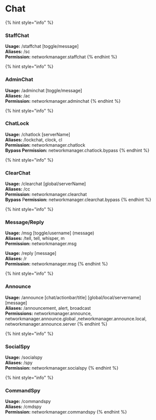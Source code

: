 # Chat

{% hint style="info" %}
###  **StaffChat**

**Usage:** /staffchat \[toggle/message\]  
**Aliases:** /sc  
**Permission:** networkmanager.staffchat
{% endhint %}

{% hint style="info" %}
###  **AdminChat**

**Usage:** /adminchat \[toggle/message\]  
**Aliases:** /ac  
**Permission:** networkmanager.adminchat
{% endhint %}

{% hint style="info" %}
###  **ChatLock**

**Usage:** /chatlock \[serverName\]  
**Aliases:** /lockchat, clock, cl  
**Permission:** networkmanager.chatlock  
**Bypass Permission:** networkmanager.chatlock.bypass
{% endhint %}

{% hint style="info" %}
###  **ClearChat**

**Usage:** /clearchat \[global/serverName\]  
**Aliases:** /cc  
**Permission:** networkmanager.clearchat  
**Bypass** P**ermission:** networkmanager.clearchat.bypass
{% endhint %}

{% hint style="info" %}
###  **Message/Reply**

**Usage:** /msg \[toggle/username\] \(message\)  
**Aliases:** /tell, tell, whisper, m  
**Permission:** networkmanager.msg

**Usage:** /reply \[message\]  
**Aliases:** /r  
**Permission:** networkmanager.msg
{% endhint %}

{% hint style="info" %}
###  **Announce**

**Usage:** /announce \[chat/actionbar/title\] \[global/local/servername\] \[message\]  
**Aliases:** /announcement, alert, broadcast  
**Permissions:** networkmanager.announce, networkmanager.announce.global ,networkmanager.announce.local, networkmanager.announce.server
{% endhint %}

{% hint style="info" %}
###  **SocialSpy**

**Usage:** /socialspy   
**Aliases:** /spy  
**Permission:** networkmanager.socialspy
{% endhint %}

{% hint style="info" %}
###  **CommandSpy**

**Usage:** /commandspy  
**Aliases:** /cmdspy  
**Permission:** networkmanager.commandspy
{% endhint %}

